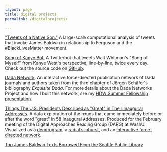 ```yaml
---
layout: page
title: digital projects
permalink: /digitalprojects/

---
```


["Tweets of a Native Son."](/tweets-of-a-native-son/) A large-scale computational analysis of tweets that invoke James Baldwin in relationship to Ferguson and the #BlackLivesMatter movement.

[Song of Kanye Bot.](https://twitter.com/SongOfKanye) A Twitterbot that tweets Walt Whitman's "Song of Myself" from Kanye West's perspective, line-by-line, twice every day. Check out the source code on [GitHub](https://github.com/melaniewalsh/song-of-kanye-bot).

[Dada Network](http://bl.ocks.org/melaniewalsh/878673a1d28f669e84e518a5476b00c7). An interactive force-directed publication network of Dada journals and authors taken from the third chapter of Jörgen Schäfer's bibliography _Exquisite Dada_. For more details about the Dada Networks Project and how I built this network, see my [HDW Summer Fellowship presentation](https://hdw.artsci.wustl.edu/articles/219).

[Things The U.S. Presidents Described as "Great" in Their Inaugural Addresses](/presidents_great_things). A data exploration of the nouns that came immediately before or after the word "great" in 58 Inaugural Addresses. Produced for the February meeting of the Digital Approaches Reading Group (DARG) at WashU. Visualized as a [dendrogram](/images/dendrogram.svg), a [radial sunburst](/images/sunburst.svg), and an [interactive force-directed network](/network/index.html).

[Top James Baldwin Texts Borrowed From the Seattle Public Library](/baldwin_seattle_checkouts)